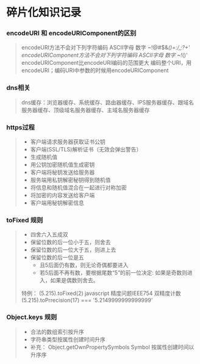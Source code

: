# 碎片化知识记录

### encodeURI 和 encodeURIComponent的区别

> encodeURI方法不会对下列字符编码 ASCII字母 数字 ~!@#$&*()=:/,;?+'
> encodeURIComponent方法不会对下列字符编码 ASCII字母 数字 ~!*()'
> encodeURIComponent比encodeURI编码的范围更大
> 编码整个URI，用encodeURI；编码URI中参数的时候用encodeURIComponent

### dns相关

> dns缓存：浏览器缓存、系统缓存、路由器缓存、IPS服务器缓存、跟域名服务器缓存、顶级域名服务器缓存、主域名服务器缓存

### https过程

> * 客户端请求服务器获取证书公钥
> * 客户端(SSL/TLS)解析证书（无效会弹出警告）
> * 生成随机值
> * 用公钥加密随机值生成密钥
> * 客户端将秘钥发送给服务器
> * 服务端用私钥解密秘钥得到随机值
> * 将信息和随机值混合在一起进行对称加密
> * 将加密的内容发送给客户端
> * 客户端用秘钥解密信息


### toFixed 规则

> * 四舍六入五成双
> * 保留位数的后一位小于五，则舍去
> * 保留位数的后一位大于五，则进上去
> * 保留位数的后一位是五
>   * 且5后面仍有数，则无论奇偶都要进入
>   * 若5后面不再有数，要根据尾数“5”的前一位决定: 如果是奇数则进入，如果是偶数则舍去。
>
> 特例： (5.215).toFixed(2)
> javascript 精度问题IEEE754 双精度计数
> (5.215).toPrrecision(17) === '5.2149999999999999'


### Object.keys 规则

> * 合法的数组索引按升序
> * 字符串类型按属性创建时间升序
> * 补充： Object.getOwnPropertySymbols  Symbol 按属性创建时间以升序序